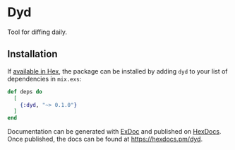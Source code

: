# Dyd

Tool for diffing daily.

## Installation

If [available in Hex](https://hex.pm/docs/publish), the package can be installed
by adding `dyd` to your list of dependencies in `mix.exs`:

```elixir
def deps do
  [
    {:dyd, "~> 0.1.0"}
  ]
end
```

Documentation can be generated with [ExDoc](https://github.com/elixir-lang/ex_doc)
and published on [HexDocs](https://hexdocs.pm). Once published, the docs can
be found at <https://hexdocs.pm/dyd>.

